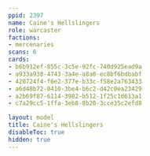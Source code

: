 ```yaml
---
ppid: 2397
name: Caine's Hellslingers
role: warcaster
factions:
- mercenaries
scans: 6
cards:
- b6b912ef-855c-3c5e-92fc-740d925ead9a
- a933a938-4743-3a4e-a8a0-ec8bf6bdbabf
- 420724f4-f6e2-377e-b33c-f58e2a763433
- a6d48b72-0410-3be4-b6c2-d42c0ea23429
- a2b69f87-6114-3982-b512-1f25c1d613a1
- c7a29cc5-1ffa-3eb8-8b20-3cce35c2efd8

layout: model
title: Caine's Hellslingers
disableToc: true
hidden: true
---
```

